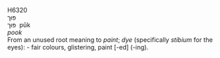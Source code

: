 <body>
  <p>H6320<br>  פּוּך  <br> פּוּך  ‎  pûk  <br><i>pook </i><br>From an unused root meaning to <i>paint</i>; <i>dye</i> (specifically <i>stibium</i> for the eyes): - fair colours, glistering, paint [-ed] (-ing).<br></p>
 </body>